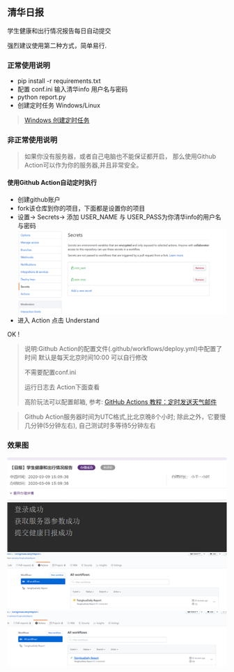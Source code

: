 ## 清华日报

学生健康和出行情况报告每日自动提交

强烈建议使用第二种方式，简单易行.


### 正常使用说明

* pip install -r requirements.txt
* 配置 conf.ini 输入清华info 用户名与密码
* python report.py
* 创建定时任务 Windows/Linux
> [Windows 创建定时任务](https://www.cnblogs.com/wensiyang0916/p/5773828.html)


### 非正常使用说明
> 如果你没有服务器，或者自己电脑也不能保证都开启，
那么使用Github Action可以作为你的服务器,并且非常安全。
>
#### 使用Github Action自动定时执行
* 创建github账户
* fork该仓库到你的项目，下面都是设置你的项目
* 设置-> Secrets-> 添加 USER_NAME 与 USER_PASS为你清华info的用户名与密码
![添加Secrets](https://github.com/naihaishy/TsinghuaDailyReport/blob/master/results/c.png)
* 进入 Action 点击 Understand


OK !

> 说明:Github Action的配置文件(.github/workflows/deploy.yml)中配置了时间 
默认是每天北京时间10:00 可以自行修改
>
> 不需要配置conf.ini 
>
> 运行日志去 Action下面查看
>
>高阶玩法可以配置邮箱, 参考: [GitHub Actions 教程：定时发送天气邮件](https://www.ruanyifeng.com/blog/2019/12/github_actions.html)

> Github Action服务器时间为UTC格式,比北京晚8个小时;
> 除此之外，它要慢几分钟(5分钟左右), 自己测试时多等待5分钟左右



### 效果图
![效果图1](https://github.com/naihaishy/TsinghuaDailyReport/blob/master/results/a.png) 
![效果图2](https://github.com/naihaishy/TsinghuaDailyReport/blob/master/results/b.png) 
![效果图3](https://github.com/naihaishy/TsinghuaDailyReport/blob/master/results/e.png) 
![效果图4](https://github.com/naihaishy/TsinghuaDailyReport/blob/master/results/f.png) 

